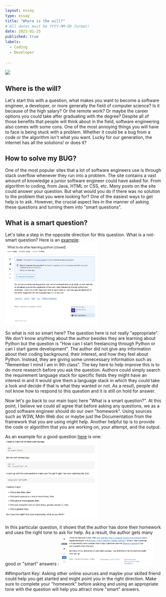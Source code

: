```yaml
---
layout: essay
type: essay
title: "Where is the will?"
# All dates must be YYYY-MM-DD format!
date: 2023-01-25
published: true
labels:
  - Coding
  - Developer

---
```


<img width="300px" class="rounded float-start pe-4" src="https://i.imgur.com/zpGR0iF.jpeg">

## Where is the will?

Let's start this with a question, what makes you want to become a software engineer, a developer, or more generally the field of computer science? Is it because of the high salary?
Or the remote work?
Or maybe the career options you could take after graduating with the degree?
Despite all of those benefits that people will think about in the field, software engineering also comes with some cons.
One of the most annoying things you will have to face is being stuck with a problem. Whether it could be a bug from a code
or the algorithm isn't what you want. Lucky for our generation, the internet has all the solutions! or does it?

## How to solve my BUG?

One of the most popular sites that a lot of software engineers use is through stack overflow whenever they run into a problem.
The site contains a vast amount of knowledge a junior software engineer could have asked for. From algorithm to coding, from Java, HTML or CSS, etc.
Many posts on the site could answer your question. But what would you do if there was no solution to the problem that you were looking for?
One of the easiest ways to get help is to ask. However, the crucial aspect lies in the manner of asking these questions and turning them into "smart questions".

## What is a smart question?
Let's take a step in the opposite direction for this question. What is a not-smart question? 
Here is an [example](https://stackoverflow.com/questions/77884267/what-to-do-after-learning-python):
<img width="300px" class="rounded  pe-4" src="../img/notSmartQuestion.png">

So what is not so smart here?
The question here is not really "appropriate". We don't know anything about the author besides they are learning about Python but the question is "How can I start freelancing 
through Python or can I start game development". The author did not give any information about their coding background, their interest, and how they feel about Python. Instead, 
they are giving some unnecessary information such as "Remember I mind I am in 9th class". The key here to help improve this is to do more research before you ask the question.
Authors could simply search the requirement language stack for specific fields they might have an interest in and it would give them a language stack in which they could take a look
and decide if that is what they wanted or not. As a result, people did not know how to respond to this question and it is still on hold for answer.

Now let's go back to our main topic here "What is a smart question?". At this point, I believe we could all agree that before asking any questions, we as a good software engineer
should do our own "homework". Using sources such as W3W, Mdn Web doc or maybe just the Documentation from the framework that you are using might help. Another helpful tip is to 
provide the code or algorithm that you are working on, your attempt, and the output.

As an example for a good question [here](https://stackoverflow.com/questions/1732348/regex-match-open-tags-except-xhtml-self-contained-tags/1732454#1732454) is one:
<img width="300px" class="rounded float-start pe-4" src="../img/smartQuestion.png">

In this particular question, it shows that the author has done their homework and uses the right tone to ask for help.
As a result, the author gets many good or "smart" answers :
<img width="300px" class="rounded float-start pe-4" src="../img/smartAnswer.png">


##Important Key:
Asking other online sources and maybe your skilled friend could help you get started and might point you in the right direction. Make sure to complete your "homework" before asking
and using an appropriate tone with the question will help you attract more "smart" answers.

